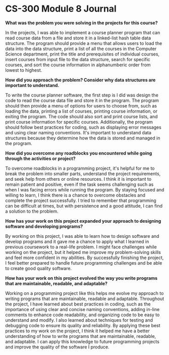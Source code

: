 # CS-300 Module 8 Journal

**What was the problem you were solving in the projects for this course?**

In the projects, I was able to implement a course planner program that can read course data from a file and store it in a linked-list hash table data structure. The program should provide a menu that allows users to load the data into the data structure, print a list of all the courses in the Computer Science department, print the title and prerequisites of individual courses, insert courses from input file to the data structure, search for specific courses, and sort the course information in alphanumberic order from lowest to highest. 

**How did you approach the problem? Consider why data structures are important to understand.**

To write the course planner software, the first step is I did was design the code to read the course data file and store it in the program. The program should then provide a menu of options for users to choose from, such as loading the data, printing a list of courses, printing course information, or exiting the program. The code should also sort and print course lists, and print course information for specific courses. Additionally, the program should follow best practices for coding, such as displaying error messages and using clear naming conventions. It's important to understand data structures because they determine how the data is stored and managed in the program.

**How did you overcome any roadblocks you encountered while going through the activities or project?**

To overcome roadblocks in a programming project, it's helpful for me to break the problem into smaller parts, understand the project requirements, and seek help from others or online resources. I think it is important to remain patient and positive, even if the task seems challenging such as when I was facing errors while running the program. By staying focused and willing to learn, I think there is a chance to overcome obstacles and complete the project successfully. I tried to remember that programming can be difficult at times, but with persistence and a good attitude, I can find a solution to the problem. 

**How has your work on this project expanded your approach to designing software and developing programs?**

By working on this project, I was able to learn how to design software and develop programs and it gave me a chance to apply what I learned in previous coursework to a real-life problem. I might face challenges while working on the project, but it helped me improve my problem-solving skills and feel more confident in my abilities. By successfully finishing the project, I feel better prepared to handle future programming challenges and be able to create good quality software.

**How has your work on this project evolved the way you write programs that are maintainable, readable, and adaptable?**

Working on a programming project like this helps me evolve my approach to writing programs that are maintainable, readable and adaptable. Throughout the project, I have learned about best practices in coding, such as the importance of using clear and concise naming conventions, adding in-line comments to enhance code readability, and organizing code to be easy to understand and modify. I also learned about techniques for testing and debugging code to ensure its quality and reliability. By applying these best practices to my work on the project, I think it helped me have a better understanding of how to write programs that are maintainable, readable, and adaptable. I can apply this knowledge to future programming projects and improve the quality of the software I produce. 





